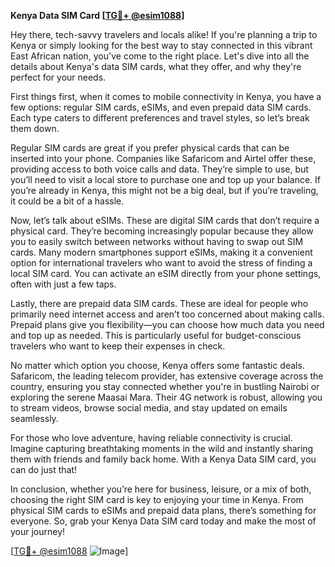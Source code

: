 **Kenya Data SIM Card [[TG💪+ @esim1088](https://t.me/s/esim1088)]**

Hey there, tech-savvy travelers and locals alike! If you're planning a trip to Kenya or simply looking for the best way to stay connected in this vibrant East African nation, you've come to the right place. Let's dive into all the details about Kenya's data SIM cards, what they offer, and why they're perfect for your needs.

First things first, when it comes to mobile connectivity in Kenya, you have a few options: regular SIM cards, eSIMs, and even prepaid data SIM cards. Each type caters to different preferences and travel styles, so let’s break them down. 

Regular SIM cards are great if you prefer physical cards that can be inserted into your phone. Companies like Safaricom and Airtel offer these, providing access to both voice calls and data. They’re simple to use, but you’ll need to visit a local store to purchase one and top up your balance. If you’re already in Kenya, this might not be a big deal, but if you’re traveling, it could be a bit of a hassle.

Now, let’s talk about eSIMs. These are digital SIM cards that don’t require a physical card. They’re becoming increasingly popular because they allow you to easily switch between networks without having to swap out SIM cards. Many modern smartphones support eSIMs, making it a convenient option for international travelers who want to avoid the stress of finding a local SIM card. You can activate an eSIM directly from your phone settings, often with just a few taps.

Lastly, there are prepaid data SIM cards. These are ideal for people who primarily need internet access and aren’t too concerned about making calls. Prepaid plans give you flexibility—you can choose how much data you need and top up as needed. This is particularly useful for budget-conscious travelers who want to keep their expenses in check.

No matter which option you choose, Kenya offers some fantastic deals. Safaricom, the leading telecom provider, has extensive coverage across the country, ensuring you stay connected whether you're in bustling Nairobi or exploring the serene Maasai Mara. Their 4G network is robust, allowing you to stream videos, browse social media, and stay updated on emails seamlessly.

For those who love adventure, having reliable connectivity is crucial. Imagine capturing breathtaking moments in the wild and instantly sharing them with friends and family back home. With a Kenya Data SIM card, you can do just that!

In conclusion, whether you’re here for business, leisure, or a mix of both, choosing the right SIM card is key to enjoying your time in Kenya. From physical SIM cards to eSIMs and prepaid data plans, there’s something for everyone. So, grab your Kenya Data SIM card today and make the most of your journey!

[[TG💪+ @esim1088](https://t.me/s/esim1088) ![Image](https://i.postimg.cc/Y0z9fWf4/image.png)]